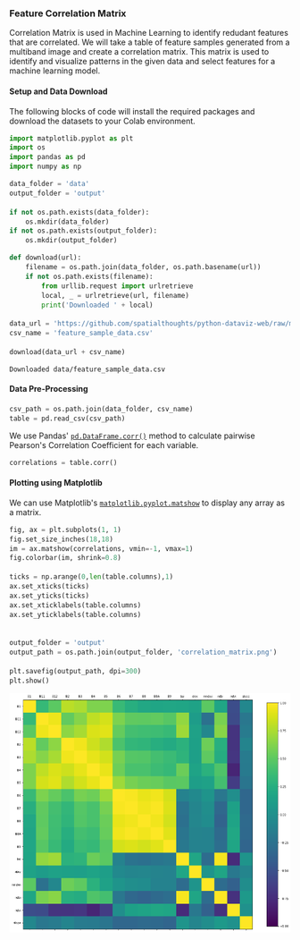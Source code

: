 ### Feature Correlation Matrix

Correlation Matrix is used in Machine Learning to identify redudant features that are correlated. We will take a table of feature samples generated from a multiband image and create a correlation matrix. This matrix is used to identify and visualize patterns in the given data and select features for a machine learning model.

#### Setup and Data Download

The following blocks of code will install the required packages and download the datasets to your Colab environment.


```python
import matplotlib.pyplot as plt
import os
import pandas as pd
import numpy as np
```


```python
data_folder = 'data'
output_folder = 'output'

if not os.path.exists(data_folder):
    os.mkdir(data_folder)
if not os.path.exists(output_folder):
    os.mkdir(output_folder)
```


```python
def download(url):
    filename = os.path.join(data_folder, os.path.basename(url))
    if not os.path.exists(filename):
        from urllib.request import urlretrieve
        local, _ = urlretrieve(url, filename)
        print('Downloaded ' + local)

data_url = 'https://github.com/spatialthoughts/python-dataviz-web/raw/main/data/misc/'
csv_name = 'feature_sample_data.csv'

download(data_url + csv_name)


```

    Downloaded data/feature_sample_data.csv


#### Data Pre-Processing


```python
csv_path = os.path.join(data_folder, csv_name)
table = pd.read_csv(csv_path)
```

We use Pandas' [`pd.DataFrame.corr()`](https://pandas.pydata.org/pandas-docs/stable/reference/api/pandas.DataFrame.corr.html) method to calculate pairwise Pearson's Correlation Coefficient for each variable.




```python
correlations = table.corr()
```

#### Plotting using Matplotlib

We can use Matplotlib's [`matplotlib.pyplot.matshow`](https://matplotlib.org/stable/api/_as_gen/matplotlib.pyplot.matshow.html) to display any array as a matrix.



```python
fig, ax = plt.subplots(1, 1)
fig.set_size_inches(18,18)
im = ax.matshow(correlations, vmin=-1, vmax=1)
fig.colorbar(im, shrink=0.8)

ticks = np.arange(0,len(table.columns),1)
ax.set_xticks(ticks)
ax.set_yticks(ticks)
ax.set_xticklabels(table.columns)
ax.set_yticklabels(table.columns)


output_folder = 'output'
output_path = os.path.join(output_folder, 'correlation_matrix.png')

plt.savefig(output_path, dpi=300)
plt.show()
```


    
![](python-dataviz-output/supplement_feature_correlation_matrix_files/supplement_feature_correlation_matrix_10_0.png)
    

